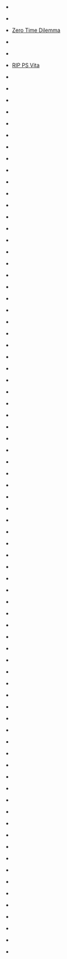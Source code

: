 
- [](/2020/08/g18o8f5/)

- [](/2020/08/g18ibyv/)

- [Zero Time Dilemma](/2019/03/zero-time-dilemma/)

- [](/2019/03/b2g10r/)

- [](/2019/03/eisfo6c/)

- [RIP PS Vita](/2019/03/rip-ps-vita/)

- [](/2018/06/e1fdfz9/)

- [](/2016/07/d4zcc8k/)

- [](/2014/11/2lympm/)

- [](/2014/09/2fpxl8/)

- [](/2014/08/2dt1zd/)

- [](/2014/06/ci4sjxv/)

- [](/2014/04/ch5ib5f/)

- [](/2014/04/cgzyu01/)

- [](/2014/04/cgw586j/)

- [](/2014/04/cgr1v97/)

- [](/2014/04/22jh91/)

- [](/2014/04/cgl90yk/)

- [](/2014/04/cglc6j1/)

- [](/2014/02/cffkyft/)

- [](/2013/12/1u0sad/)

- [](/2013/12/cedgaz6/)

- [](/2013/12/1tjkv0/)

- [](/2013/12/cdxr6rt/)

- [](/2013/12/cdvvyuu/)

- [](/2013/11/cdfjs6u/)

- [](/2013/11/cd4dq46/)

- [](/2013/10/ccvh53o/)

- [](/2013/10/ccm2iln/)

- [](/2013/09/1n6nn7/)

- [](/2013/09/1mx5uu/)

- [](/2013/09/ccd58w5/)

- [](/2013/09/1mhsw6/)

- [](/2013/09/cc9h747/)

- [](/2013/09/cc66fl3/)

- [](/2013/09/cbz5lcu/)

- [](/2013/09/cbz5p59/)

- [](/2013/08/cbxtkyp/)

- [](/2013/08/cbxiamv/)

- [](/2013/08/cbwqm3e/)

- [](/2013/08/cbvmg9h/)

- [](/2013/08/cbrq9yh/)

- [](/2013/08/cbfmgg3/)

- [](/2013/08/1jfshf/)

- [](/2013/07/cb1r8f0/)

- [](/2013/07/cavsjlt/)

- [](/2013/07/cath3kq/)

- [](/2013/06/canu2yq/)

- [](/2013/06/canvf5n/)

- [](/2013/06/calx7jb/)

- [](/2013/06/cajd1mi/)

- [](/2013/06/cahfwbr/)

- [](/2013/06/cafvm2v/)

- [](/2013/06/caf9glm/)

- [](/2013/06/1fky1b/)

- [](/2013/06/cab94au/)

- [](/2013/06/caaj2ia/)

- [](/2013/05/ca79ngz/)

- [](/2013/05/ca79wdy/)

- [](/2013/05/1e678r/)

- [](/2013/05/c9wppwf/)

- [](/2013/05/c9wr7pv/)

- [](/2013/05/c9uef27/)

- [](/2013/04/c9gwto7/)

- [](/2013/04/c9gx063/)

- [](/2013/03/c95gm21/)

- [](/2013/03/c95k7up/)

- [](/2013/03/c95l4y9/)

- [](/2013/03/c95q3sb/)

- [](/2013/03/c934l8h/)

- [](/2013/03/c8rp2xt/)

- [](/2013/02/c8n7j8x/)

- [](/2013/02/c8kt36f/)

- [](/2013/02/c8kt65v/)

- [](/2013/02/194roe/)

- [](/2013/02/c8gwhcc/)

- [](/2013/02/c8h2j0n/)

- [](/2013/02/c8go825/)

- [](/2013/02/c8f30at/)

- [](/2013/02/c87gw9d/)

- [](/2012/12/1423kc/)

- [](/2012/11/c70qu6s/)
